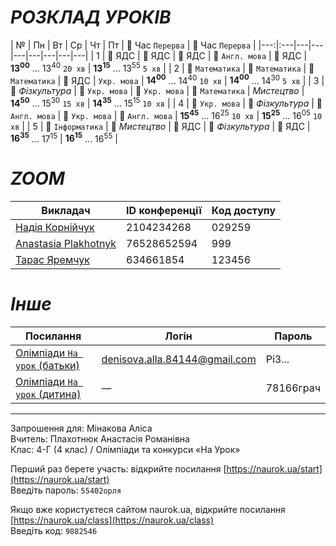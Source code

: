 # *РОЗКЛАД УРОКІВ*

| № | Пн | Вт | Ср | Чт | Пт | 🔹 Час `Перерва` | 🔸 Час `Перерва` |
|---:|:---|---|---|---|---|---|---|---|
| 1 | 🔹 ЯДС |  🔹 ЯДС | 🔹 ЯДС | 🔹 `Англ. мова` | 🔸 ЯДС | **13<sup>00</sup>** ... 13<sup>40</sup> `20 хв` | **13<sup>15</sup>** ... 13<sup>55</sup> `5 хв` |
| 2 | 🔹 `Математика` | 🔹 `Математика` | 🔹 `Математика` | 🔸 ЯДС | `Укр. мова` | **14<sup>00</sup>** ... 14<sup>40</sup> `10 хв` | **14<sup>00</sup>** ... 14<sup>30</sup> `5 хв` |
| 3 | 🔹 *Фізкультура* | 🔹 `Укр. мова` | 🔹 `Укр. мова` | 🔸 `Математика` | *Мистецтво* | **14<sup>50</sup>** ... 15<sup>30</sup> `15 хв` | **14<sup>35</sup>** ... 15<sup>15</sup> `10 хв` |
| 4 | 🔹 `Укр. мова` | 🔹 *Фізкультура* | 🔹 `Англ. мова` | 🔹 `Укр. мова` | 🔸 `Англ. мова` | **15<sup>45</sup>** ... 16<sup>25</sup> `10 хв` | **15<sup>25</sup>** ... 16<sup>05</sup> `10 хв` |
| 5 | 🔹 `Інформатика` | 🔹 *Мистецтво* | 🔹 ЯДС | 🔹 *Фізкультура* | 🔸 ЯДС | **16<sup>35</sup>** ... 17<sup>15</sup> | **16<sup>15</sup>** ... 16<sup>55</sup> |

# *ZOOM*

| Викладач | ID конференції | Код доступу |
|---|---|---|
| [Надія Корнійчук](https://us04web.zoom.us/j/2104234268?pwd=VndEblZtdnlkbzVQYWlsNDFUdHVTQT09&omn=77903642108) | 2104234268 | 029259 |
| [Anastasia Plakhotnyk](https://us04web.zoom.us/j/76528652594?pwd=uystTIL9xFVJ3Pl7xjc2Z3zjXLeffq.1) | 76528652594 | 999 |
| [Тарас Яремчук](https://us05web.zoom.us/j/4634661854?pwd=VmvYEDAahgVMNeTIXa7bA2jrfAmPqv.1) | 634661854 | 123456 |

# *Інше*

| Посилання | Логін | Пароль |
|---|---|---|
| [Олімпіади `На урок` (батьки)](https://naurok.ua/) | denisova.alla.84144@gmail.com | Pi3... |
| [Олімпіади `На урок` (дитина)](https://naurok.ua/start) | — | 78166грач |

---

Запрошення для: Мінакова Аліса  
Вчитель: Плахотнюк Анастасія Романівна  
Клас: 4-Г (4 клас) / Олімпіади та конкурси «На Урок»  
  
Перший раз берете участь: відкрийте посилання [https://naurok.ua/start](https://naurok.ua/start)  
Введіть пароль: `55402орля`  
  
Якщо вже користуєтеся сайтом naurok.ua, відкрийте посилання [https://naurok.ua/class](https://naurok.ua/class)  
Введіть код: `9882546`  
